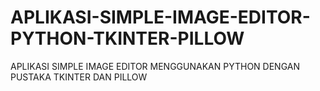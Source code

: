 # APLIKASI-SIMPLE-IMAGE-EDITOR-PYTHON-TKINTER-PILLOW
APLIKASI SIMPLE IMAGE EDITOR MENGGUNAKAN PYTHON DENGAN PUSTAKA TKINTER DAN PILLOW 
